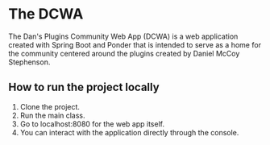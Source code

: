 # The DCWA
The Dan's Plugins Community Web App (DCWA) is a web application created with Spring Boot and Ponder that is intended to serve as a home for the community centered around the plugins created by Daniel McCoy Stephenson.

## How to run the project locally
1) Clone the project.
2) Run the main class.
3) Go to localhost:8080 for the web app itself.
4) You can interact with the application directly through the console.
